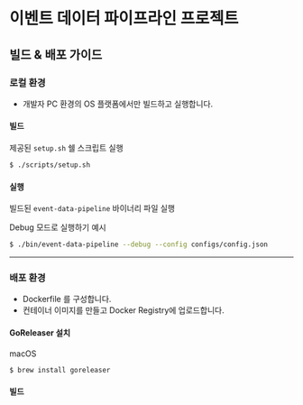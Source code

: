 # 이벤트 데이터 파이프라인 프로젝트
## 빌드 & 배포 가이드 
### 로컬 환경
* 개발자 PC 환경의 OS 플랫폼에서만 빌드하고 실행합니다.
#### 빌드
제공된 `setup.sh` 쉘 스크립트 실행
```sh
$ ./scripts/setup.sh
```

#### 실행
빌드된 `event-data-pipeline` 바이너리 파일 실행

Debug 모드로 실행하기 예시
```sh
$ ./bin/event-data-pipeline --debug --config configs/config.json
```
--- 
### 배포 환경
* Dockerfile 를 구성합니다.
* 컨테이너 이미지를 만들고 Docker Registry에 업로드합니다.

#### GoReleaser 설치
macOS
```sh
$ brew install goreleaser
```
#### 빌드
